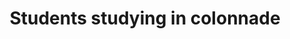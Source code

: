 ---
pid: obj3
grant_year_type: 2016 Culture In Transit Project
institution_name: Bronx Community College
institution_link: http://bcc-cuny.libguides.com/archives
coll_name: Hall of Fame for Great Americans Collection
coll_link: http://dcmny.org/content/bronx-community-college-hall-fame-collection
description: The Hall of Fame for Great Americans collection consists of 142 photographs
  and documents related to the selection, election, induction and media coverage of
  individuals represented in the Hall of Fame located at Bronx Community College (BCC).
  Honorees include authors, educators, architects, inventors, military leaders, judges,
  theologians, philanthropists, humanitarians, scientists, statesmen, artists, musicians,
  actors, and explorers. Dating from the 1920s to the 1970s, the collection includes
  memoranda and personal correspondence, office records, publicity materials, and
  photographs.
title: Students studying in colonnade
source: http://dcmny.org/islandora/object/bxcc%3A143
permalink: "/projects/obj3/"
layout: projects_item
---